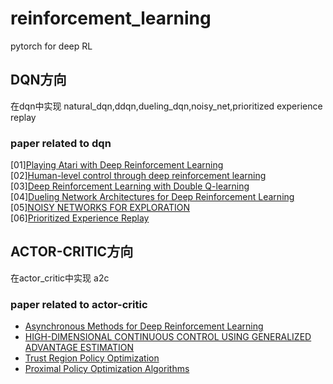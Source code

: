 # reinforcement_learning
pytorch for deep RL

## DQN方向  
在dqn中实现 natural_dqn,ddqn,dueling_dqn,noisy_net,prioritized experience replay

### paper related to dqn
[01][Playing Atari with Deep Reinforcement Learning](https://arxiv.org/abs/1312.5602)  
[02][Human-level control through deep reinforcement learning](https://web.stanford.edu/class/psych209/Readings/MnihEtAlHassibis15NatureControlDeepRL.pdf)  
[03][Deep Reinforcement Learning with Double Q-learning](https://arxiv.org/abs/1509.06461)  
[04][Dueling Network Architectures for Deep Reinforcement Learning](https://arxiv.org/abs/1511.06581)  
[05][NOISY NETWORKS FOR EXPLORATION](https://arxiv.org/abs/1706.10295)  
[06][Prioritized Experience Replay](https://arxiv.org/abs/1511.05952)  


## ACTOR-CRITIC方向
在actor_critic中实现 a2c

### paper related to actor-critic
* [Asynchronous Methods for Deep Reinforcement Learning](https://arxiv.org/abs/1602.01783)  
* [HIGH-DIMENSIONAL CONTINUOUS CONTROL USING GENERALIZED ADVANTAGE ESTIMATION](https://arxiv.org/pdf/1506.02438.pdf)  
* [Trust Region Policy Optimization](https://arxiv.org/pdf/1502.05477.pdf)  
* [Proximal Policy Optimization Algorithms](https://arxiv.org/pdf/1707.06347.pdf)
